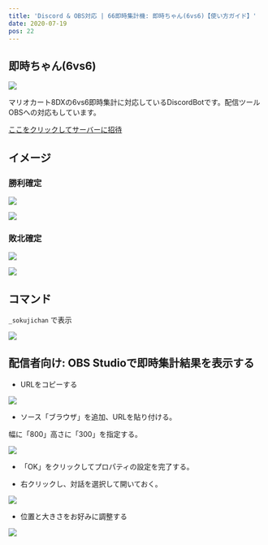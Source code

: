 ```yaml
---
title: 'Discord & OBS対応 | 66即時集計機: 即時ちゃん(6vs6)【使い方ガイド】'
date: 2020-07-19
pos: 22
---
```


## 即時ちゃん(6vs6)

![](https://i.imgur.com/UyoqkLn.png)

マリオカート8DXの6vs6即時集計に対応しているDiscordBotです。配信ツールOBSへの対応もしています。

[ここをクリックしてサーバーに招待](https://discord.com/api/oauth2/authorize?client_id=716931790865956904&permissions=3136&scope=bot)


## イメージ

### 勝利確定
![](https://i.imgur.com/xCeXW7l.png)

![](https://i.imgur.com/mYk2DJP.png)

### 敗北確定
![](https://i.imgur.com/OyeXY2J.png)

![](https://i.imgur.com/QouWtTH.png)

## コマンド

`_sokujichan` で表示

![](https://i.imgur.com/s2RkRL0.png)

## 配信者向け: OBS Studioで即時集計結果を表示する

- URLをコピーする

![](https://i.imgur.com/jVjy21Y.png)

- ソース「ブラウザ」を追加、URLを貼り付ける。

幅に「800」高さに「300」を指定する。

![](https://i.imgur.com/NGyFSVW.png)

- 「OK」をクリックしてプロパティの設定を完了する。

- 右クリックし、対話を選択して開いておく。

![](https://i.imgur.com/Yr0wihg.png)

- 位置と大きさをお好みに調整する

![](https://i.imgur.com/k9CFreI.jpg)
